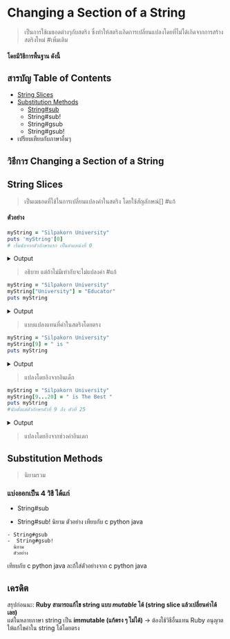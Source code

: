 ###
# Changing a Section of a String 

 >  เป็นการใช้เมธอดต่างๆกับสตริง ซึ่งทำให้สตริงเกิดการเปลี่ยนแปลงโดยที่ไม่ได้เกิดจากการสร้างสตริงใหม่ #เพิ่มเติม
  #### โดยมีวิธีการพื้นฐาน ดังนี้ 
   
## สารบัญ Table of Contents

  - [String Slices](#string-slices)
  - [Substitution Methods](#substitution-methods)
    - [String#sub](#stringsub)
    - String#sub!
    - String#gsub 
    - String#gsub!
 - เปรียบเทียบกับภาษาอื่นๆ

## วิธีการ Changing a Section of a String 
## String Slices 
   >เป็นเมธอดที่ใช้ในการเปลี่ยนแปลงคำในสตริง โดยใช้สัญลักษณ์[] #แก้
#### ตัวอย่าง
   ```ruby
myString = "Silpakorn University"
puts 'myString'[0] 
# เริ่มนับจากตัวอักษรแรก เป็นตำแหน่งที่ 0
```
<details>
   <summary>Output</summary>

    > S

</details>

>  อธิบาย  แต่ถ้าไม่มีเท่ากับจะไม่แปลงค่า #แก้

```ruby
myString = "Silpakorn University"
myString["University"] = "Educator"
puts myString

```
<details>
   <summary>Output</summary>

    > Silpakorn Educator

</details>
 
 > แบบแปลงแทนที่คำในสตริงโดยตรง
    
   ```ruby
myString = "Silpakorn University"
myString[9] = " is "
puts myString

```
<details>
   <summary>Output</summary>

    > Silpakorn is University

</details>
   

 >แปลงโดยอิงจากอินเด็ก
```ruby
myString = "Silpakorn University"
myString[9...20] = " is The Best "
puts myString
#นับตั้งแต่ตัวอักษรตัวที่ 9 ถึง ตัวที่ 25 
```
<details>
   <summary>Output</summary>
   
     > Silpakorn is The Best 

</details>

> แปลงโดยอิงจากช่วงค่าอินเดก

## Substitution Methods
   > นิยามรวม
   
   ### แบ่งออกเป็น 4 วิธี ได้แก่
   - String#sub 
   
   -  String#sub!
      นิยาม
      ตัวอย่าง
      เทียบกับ c python java
      
    - String#gsub
    -  String#gsub!
      นิยาม
      ตัวอย่าง
      
  เทียบกับ c python java
    ละก้ใส่ตัวอย่างจาก c python java
## เครดิต

สรุปก่อนนะ: **Ruby สามารถแก้ไข string แบบ _mutable_ ได้ (string slice แล้วเปลี่ยนค่าได้เลย)**  
แต่ในหลายภาษา string เป็น **immutable (แก้ตรง ๆ ไม่ได้)** → ต้องใช้วิธีอื่นแทน
Ruby อนุญาตให้แก้ไขค่าใน string ได้โดยตรง